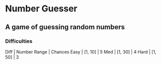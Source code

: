 # Number Guesser
## A game of guessing random numbers

### Difficulties
Diff | Number Range | Chances
Easy | [1, 10] | 5
Med | [1, 30] | 4
Hard | [1, 50] | 3
